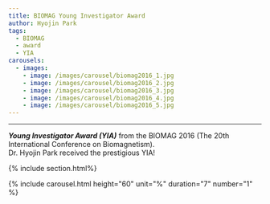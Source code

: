 ```yaml
---
title: BIOMAG Young Investigator Award
author: Hyojin Park
tags:
  - BIOMAG
  - award
  - YIA
carousels:
  - images: 
    - image: /images/carousel/biomag2016_1.jpg
    - image: /images/carousel/biomag2016_2.jpg
    - image: /images/carousel/biomag2016_3.jpg
    - image: /images/carousel/biomag2016_4.jpg
    - image: /images/carousel/biomag2016_5.jpg
---
```

---
***Young Investigator Award (YIA)*** from the BIOMAG 2016 (The 20th International Conference on Biomagnetism). <br>
Dr. Hyojin Park received the prestigious YIA! 

{% include section.html%}

{% include carousel.html height="60" unit="%" duration="7" number="1" %}
